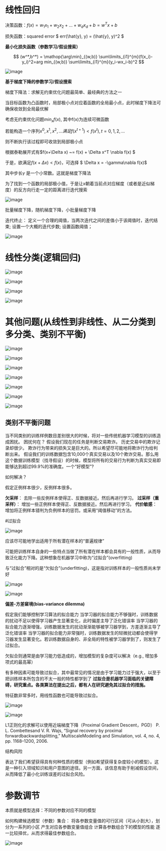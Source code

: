 # 线性回归

决策函数：$f(x) = w_1x_1 + w_2 x_2 + ... + w_d x_d + b = w^T x + b$

损失函数：squared error  $ err(\hat{y}, y) = (\hat{y}, y)^2 $

**最小化损失函数（参数学习/假设搜索）**

$$   (w^*,b^*) = \mathop{\arg\min}_{(w,b)} \sum\limits_{i1}^{m}(f(x_i)-y_i)^2=arg min_{(w,b)} \sum\limits_{i1}^{m}(y_i-wx_i-b)^2 $$

![image](https://github.com/LinglingGreat/Quote/blob/master/img/ML/linear1.png)

**基于梯度下降的参数学习/假设搜索**

梯度下降法：求解无约束优化问题最简单、最经典的方法之一

当目标函数为凸函数时，局部极小点对应着函数的全局最小点，此时梯度下降法可确保收敛到全局最优解



考虑无约束优化问题$min_x f(x)$, 其中f(x)为连续可微函数

若能构造一个序列$x^0, x^1, x^2,...满足f(x^{t+1}) < f(x^t), t=0,1,2,...$

则不断执行该过程即可收敛到局部极小点

根据泰勒展开式有$f(x+\Delta x) ~= f(x) + \Delta x^T \nabla f(x) $

于是，欲满足$f(x+\Delta x) < f(x)$，可选择 $ \Delta x = -\gamma\nabla f(x)$

其中步长$\gamma$ 是一个小常数。这就是梯度下降法



为了找到一个函数的局部极小值，于是让x朝着当前点对应梯度（或者是近似梯度）的反方向行走一定的距离进行迭代搜索

![image](https://github.com/LinglingGreat/Quote/blob/master/img/ML/linear2.jpg)

批量梯度下降，随机梯度下降，小批量梯度下降

迭代终止：
定义一个合理的阈值，当两次迭代之间的差值小于该阈值时，迭代结束;
设置一个大概的迭代步数;
设置函数阈值；

![image](https://github.com/LinglingGreat/Quote/blob/master/img/ML/linear3.png)

# 线性分类(逻辑回归)

![image](https://github.com/LinglingGreat/Quote/blob/master/img/ML/linear4.png)

![image](https://github.com/LinglingGreat/Quote/blob/master/img/ML/linear5.png)

![image](https://github.com/LinglingGreat/Quote/blob/master/img/ML/linear6.png)

![image](https://github.com/LinglingGreat/Quote/blob/master/img/ML/linear7.png)

# 其他问题(从线性到非线性、从二分类到多分类、类别不平衡)

![image](https://github.com/LinglingGreat/Quote/blob/master/img/ML/linear8.png)

![image](https://github.com/LinglingGreat/Quote/blob/master/img/ML/linear9.png)

![image](https://github.com/LinglingGreat/Quote/blob/master/img/ML/linear10.png)

![image](https://github.com/LinglingGreat/Quote/blob/master/img/ML/linear11.png)

![image](https://github.com/LinglingGreat/Quote/blob/master/img/ML/linear12.png)

![image](https://github.com/LinglingGreat/Quote/blob/master/img/ML/linear13.png)

![image](https://github.com/LinglingGreat/Quote/blob/master/img/ML/linear14.png)

## 类别不平衡问题

当不同类别的训练样例数目差别很大的时候，将对一些传统机器学习模型的训练造成困扰。
困扰何在？
假设我们现在的任务是判断交易欺诈。
历史交易中的欺诈记录却很少。
欺诈行为带来的损失又是巨大的。所以希望尽可能地将欺诈行为给判断出来。
假设我们的训练数据包含10,000个真实交易以及10个欺诈交易。那么用这个数据训练模型（找寻假设）的时候，模型将所有的交易行为判断为真实交易即能够达到超过99.9%的准确度。一个“好模型”?

如何解决？

假定正例样本很少，反例样本很多。

**欠采样**：
去除一些反例样本使得正、反数据接近。然后再进行学习。
**过采样（重采样）**：
增加一些正例样本使得正、反数据接近。然后再进行学习。
**代价敏感**：
增加将正例样本错判为负例样本的惩罚。或采用“阈值移动”的方法。

#过拟合

![image](https://github.com/LinglingGreat/Quote/blob/master/img/ML/linear15.png)

应该尽可能地学出适用于所有潜在样本的“普遍规律”

可能把训练样本自身的一些特点当做了所有潜在样本都会具有的一般性质，从而导致泛化能力下降。这种想象在机器学习中称为“过拟合”(overfitting)

与“过拟合”相对的是“欠拟合”(underfitting)，这是指对训练样本的一般性质尚未学好

![image](https://github.com/LinglingGreat/Quote/blob/master/img/ML/linear16.png)

![image](https://github.com/LinglingGreat/Quote/blob/master/img/ML/linear17.jpg)

**偏差-方差窘境(bias-variance dilemma)**

假定我们能够控制学习算法的拟合能力
当学习器的拟合能力不够强时，训练数据的扰动不足以使得学习器产生显著变化，此时偏差主导了泛化错误率
当学习器的拟合能力逐渐增强，训练数据发生的扰动渐渐能够被学习器学到，方差逐渐主导了泛化错误率
当学习器的拟合能力非常强时，训练数据发生的轻微扰动都会使得学习器发生显著变化。若训练数据自身的、非全局的特性被学习器学到了，则发生了过拟合。

欠拟合则通常是由学习能力低造成的，增加模型的复杂度可以解决（e.g., 增加多项式的最高幂）

有多种因素可能导致过拟合，其中最常见的情况是由于学习能力过于强大，以至于把训练样本所包含的不太一般的特性都学到了
**过拟合是机器学习面临的关键障碍，研究重点。各类算法在提出之后，都有人在研究避免其过拟合的措施。**

特征数非常多时，用线性函数也可能导致过拟合。

![image](https://github.com/LinglingGreat/Quote/blob/master/img/ML/linear18.png)

![image](https://github.com/LinglingGreat/Quote/blob/master/img/ML/linear19.png)

L1正则化的求解可以使用近端梯度下降（Proximal Gradient Descent，PGD）
P. L. Combettesand V. R. Wajs, “Signal recovery by proximal forwardbackwardsplitting,” MultiscaleModeling and Simulation, vol. 4, no. 4, pp. 1168–1200, 2006.

结构风险

表达了我们希望获得具有何种性质的模型（例如希望获得复杂度较小的模型）。这是一种引入领域知识和用户意图的途径。另一方面，该信息有助于削减假设空间，从而降低了最小化训练误差的过拟合风险。

# 参数调节

本质就是模型选择：不同的参数对应不同的模型

如何构建候选模型（参数）集合：
将各参数变量值的可行区间（可从小到大），划分为一系列的小区
产生对应各参数变量值组合
计算各参数组合下的模型的性能
逐一比较择优，从而求得最佳参数组合。

![image](https://github.com/LinglingGreat/Quote/blob/master/img/ML/linear20.png)
